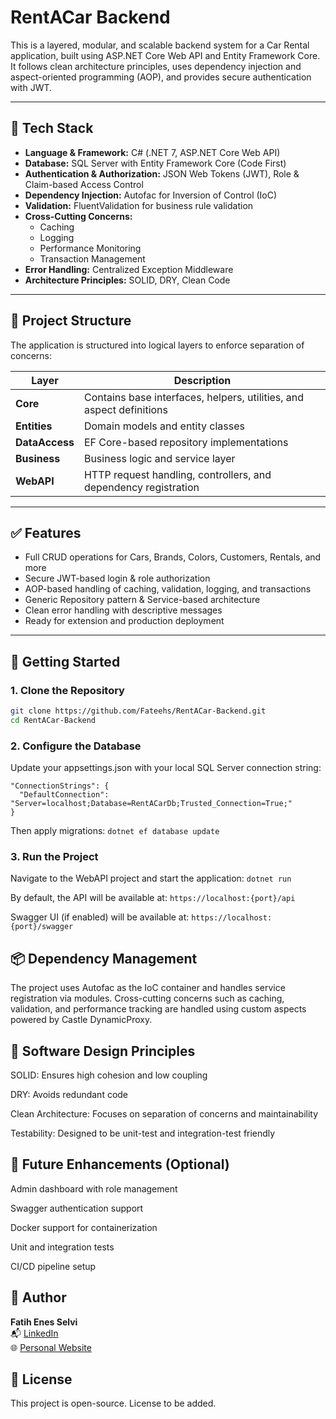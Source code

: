 # RentACar Backend

This is a layered, modular, and scalable backend system for a Car Rental application, built using ASP.NET Core Web API and Entity Framework Core. It follows clean architecture principles, uses dependency injection and aspect-oriented programming (AOP), and provides secure authentication with JWT.

---

## 🚀 Tech Stack

- **Language & Framework:** C# (.NET 7, ASP.NET Core Web API)
- **Database:** SQL Server with Entity Framework Core (Code First)
- **Authentication & Authorization:** JSON Web Tokens (JWT), Role & Claim-based Access Control
- **Dependency Injection:** Autofac for Inversion of Control (IoC)
- **Validation:** FluentValidation for business rule validation
- **Cross-Cutting Concerns:** 
  - Caching
  - Logging
  - Performance Monitoring
  - Transaction Management
- **Error Handling:** Centralized Exception Middleware
- **Architecture Principles:** SOLID, DRY, Clean Code

---

## 🧱 Project Structure

The application is structured into logical layers to enforce separation of concerns:

| Layer           | Description |
|----------------|-------------|
| **Core**        | Contains base interfaces, helpers, utilities, and aspect definitions |
| **Entities**    | Domain models and entity classes |
| **DataAccess**  | EF Core-based repository implementations |
| **Business**    | Business logic and service layer |
| **WebAPI**      | HTTP request handling, controllers, and dependency registration |

---

## ✅ Features

- Full CRUD operations for Cars, Brands, Colors, Customers, Rentals, and more
- Secure JWT-based login & role authorization
- AOP-based handling of caching, validation, logging, and transactions
- Generic Repository pattern & Service-based architecture
- Clean error handling with descriptive messages
- Ready for extension and production deployment

---

## 🔧 Getting Started

### 1. Clone the Repository
```bash
git clone https://github.com/Fateehs/RentACar-Backend.git
cd RentACar-Backend
```
### 2. Configure the Database
Update your appsettings.json with your local SQL Server connection string:
```
"ConnectionStrings": {
  "DefaultConnection": "Server=localhost;Database=RentACarDb;Trusted_Connection=True;"
}
```
Then apply migrations: 
```dotnet ef database update```

### 3. Run the Project
Navigate to the WebAPI project and start the application:
```dotnet run```

By default, the API will be available at:
```https://localhost:{port}/api```

Swagger UI (if enabled) will be available at:
```https://localhost:{port}/swagger```


## 📦 Dependency Management
The project uses Autofac as the IoC container and handles service registration via modules. Cross-cutting concerns such as caching, validation, and performance tracking are handled using custom aspects powered by Castle DynamicProxy.

## 🧠 Software Design Principles
SOLID: Ensures high cohesion and low coupling

DRY: Avoids redundant code

Clean Architecture: Focuses on separation of concerns and maintainability

Testability: Designed to be unit-test and integration-test friendly

## 🔮 Future Enhancements (Optional)
Admin dashboard with role management

Swagger authentication support

Docker support for containerization

Unit and integration tests

CI/CD pipeline setup

## 👤 Author

**Fatih Enes Selvi**  
📬 [LinkedIn](https://linkedin.com/in/fatih-enes-selvi-0217681b2)  
🌐 [Personal Website](https://fatihselvi.com)

## 📄 License
This project is open-source. License to be added.
